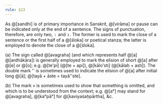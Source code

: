 ```yaml
---
rule: §13
---
```


As @[sandhi] is of primary importance in Sanskrit, @[virāma] or pause can be indicated only at the end of a sentence. The signs of punctuation, therefore, are only two, । and ॥. The former is used to mark the close of a sentence or the first half of a @[śloka] or poetical stanza; the latter is employed to denote the close of a @[śloka].

(a) The sign called @[avagraha] (and which represents half @[a] @[ardhākāra]) is generally employed to mark the elision of short @[a] after @[e] or @[o]; e.g. @[te'pi] (@[te + api]), @[kālo'sti] (@[kālaḥ + asti]). The double mark '' is sometimes used to indicate the elision of @[a] after initial long @[ā]; @[tayā + āste = tayā''ste].

(b) The mark ० is sometimes used to show that something is omitted, and which is to be understood from the context; e.g. @[a°] may stand for @[avagraha], @[ka°pā°] for @[kaviyaśaḥpārtha], &c.